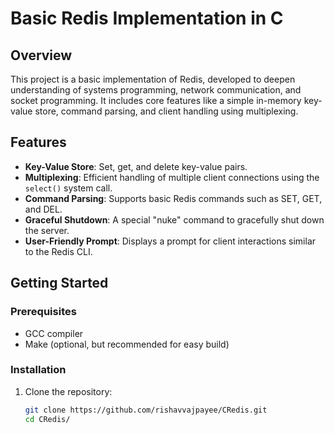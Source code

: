 # Basic Redis Implementation in C

## Overview

This project is a basic implementation of Redis, developed to deepen understanding of systems programming, network communication, and socket programming. It includes core features like a simple in-memory key-value store, command parsing, and client handling using multiplexing.

## Features

- **Key-Value Store**: Set, get, and delete key-value pairs.
- **Multiplexing**: Efficient handling of multiple client connections using the `select()` system call.
- **Command Parsing**: Supports basic Redis commands such as SET, GET, and DEL.
- **Graceful Shutdown**: A special "nuke" command to gracefully shut down the server.
- **User-Friendly Prompt**: Displays a prompt for client interactions similar to the Redis CLI.

## Getting Started

### Prerequisites

- GCC compiler
- Make (optional, but recommended for easy build)

### Installation

1. Clone the repository:
   ```bash
   git clone https://github.com/rishavvajpayee/CRedis.git
   cd CRedis/
